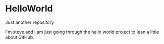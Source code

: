 # HelloWorld
Just another repository

I'm steve and I am just going through the hello world project to lean a little about GitHub.
